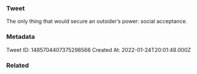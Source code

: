 ### Tweet
The only thing that would secure an outsider’s power: social acceptance.

### Metadata
Tweet ID: 1485704407375298566
Created At: 2022-01-24T20:01:48.000Z

### Related

